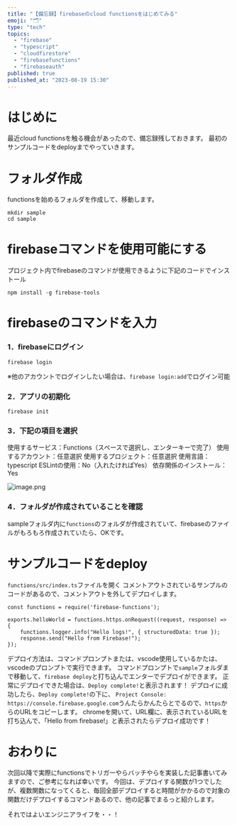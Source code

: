 ```yaml
---
title: "【備忘録】firebaseのcloud functionsをはじめてみる"
emoji: "🗂"
type: "tech"
topics:
  - "firebase"
  - "typescript"
  - "cloudfirestore"
  - "firebasefunctions"
  - "firebaseauth"
published: true
published_at: "2023-08-19 15:30"
---
```


# はじめに
最近cloud functionsを触る機会があったので、備忘録残しておきます。
最初のサンプルコードをdeployまでやっていきます。

# フォルダ作成
functionsを始めるフォルダを作成して、移動します。
```
mkdir sample
cd sample
```

# firebaseコマンドを使用可能にする
プロジェクト内でfirebaseのコマンドが使用できるように下記のコードでインストール
```
npm install -g firebase-tools
```

# firebaseのコマンドを入力
### 1．firebaseにログイン
```
firebase login
```
※他のアカウントでログインしたい場合は、`firebase login:add`でログイン可能

### 2．アプリの初期化
```
firebase init
```

### 3．下記の項目を選択
使用するサービス：Functions（スペースで選択し、エンターキーで完了）
使用するアカウント：任意選択
使用するプロジェクト：任意選択
使用言語：typescript
ESLintの使用：No（入れたければYes）
依存関係のインストール：Yes

![image.png](https://qiita-image-store.s3.ap-northeast-1.amazonaws.com/0/746815/8e5a6ee9-5340-a30d-6583-c12e355e7ff9.png)

### 4．フォルダが作成されていることを確認
sampleフォルダ内に`functions`のフォルダが作成されていて、firebaseのファイルがもろもろ作成されていたら、OKです。

# サンプルコードをdeploy
`functions/src/index.ts`ファイルを開く
コメントアウトされているサンプルのコードがあるので、コメントアウトを外してデプロイします。
```
const functions = require('firebase-functions');

exports.helloWorld = functions.https.onRequest((request, response) => {
    functions.logger.info("Hello logs!", { structuredData: true });
    response.send("Hello from Firebase!");
});
```

デプロイ方法は、コマンドプロンプトまたは、vscode使用しているかたは、vscodeのプロンプトで実行できます。
コマンドプロンプトで`sample`フォルダまで移動して、`firebase deploy`と打ち込んでエンターでデプロイができます。
正常にデプロイできた場合は、`Deploy complete!`と表示されます！
デプロイに成功したら、`Deploy complete!`の下に、
`Project Console: https://console.firebase.google.com`うんたらかんたらとでるので、`https`からのURLをコピーします。
chromeを開いて、URL欄に、表示されているURLを打ち込んで、「Hello from firebase!」と表示されたらデプロイ成功です！

# おわりに
次回以降で実際にfunctionsでトリガーやらバッチやらを実装した記事書いてみますので、ご参考になれば幸いです。
今回は、デプロイする関数が1つでしたが、複数関数になってくると、毎回全部デプロイすると時間がかかるので対象の関数だけデプロイするコマンドあるので、他の記事でまるっと紹介します。

それではよいエンジニアライフを・・！
